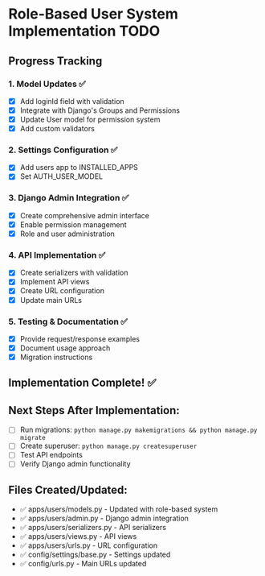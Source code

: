 # Role-Based User System Implementation TODO

## Progress Tracking

### 1. Model Updates ✅
- [x] Add loginId field with validation
- [x] Integrate with Django's Groups and Permissions
- [x] Update User model for permission system
- [x] Add custom validators

### 2. Settings Configuration ✅
- [x] Add users app to INSTALLED_APPS
- [x] Set AUTH_USER_MODEL

### 3. Django Admin Integration ✅
- [x] Create comprehensive admin interface
- [x] Enable permission management
- [x] Role and user administration

### 4. API Implementation ✅
- [x] Create serializers with validation
- [x] Implement API views
- [x] Create URL configuration
- [x] Update main URLs

### 5. Testing & Documentation ✅
- [x] Provide request/response examples
- [x] Document usage approach
- [x] Migration instructions

## Implementation Complete! ✅

## Next Steps After Implementation:
- [ ] Run migrations: `python manage.py makemigrations && python manage.py migrate`
- [ ] Create superuser: `python manage.py createsuperuser`
- [ ] Test API endpoints
- [ ] Verify Django admin functionality

## Files Created/Updated:
- ✅ apps/users/models.py - Updated with role-based system
- ✅ apps/users/admin.py - Django admin integration
- ✅ apps/users/serializers.py - API serializers
- ✅ apps/users/views.py - API views
- ✅ apps/users/urls.py - URL configuration
- ✅ config/settings/base.py - Settings updated
- ✅ config/urls.py - Main URLs updated
